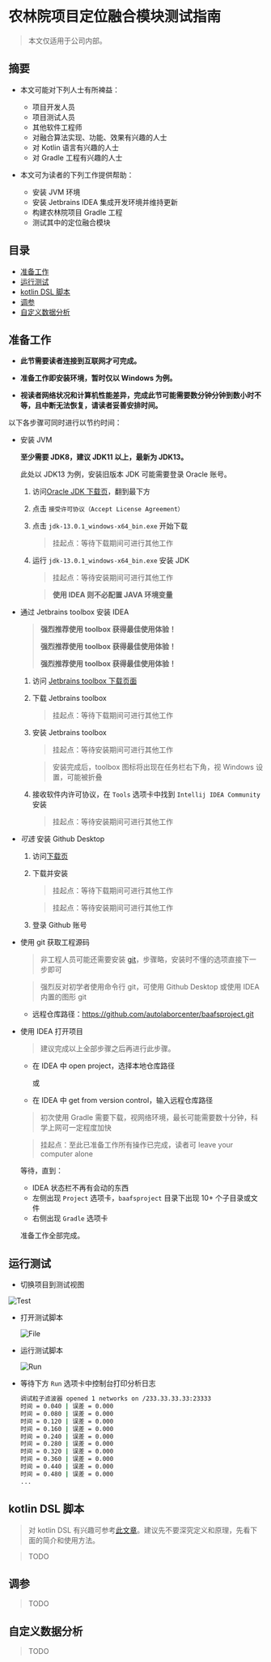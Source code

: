 # 农林院项目定位融合模块测试指南

> 本文仅适用于公司内部。

## 摘要

* 本文可能对下列人士有所裨益：
  * 项目开发人员
  * 项目测试人员
  * 其他软件工程师
  * 对融合算法实现、功能、效果有兴趣的人士
  * 对 Kotlin 语言有兴趣的人士
  * 对 Gradle 工程有兴趣的人士

* 本文可为读者的下列工作提供帮助：
  * 安装 JVM 环境
  * 安装 Jetbrains IDEA 集成开发环境并维持更新
  * 构建农林院项目 Gradle 工程
  * 测试其中的定位融合模块

## 目录

* [准备工作](#准备工作)
* [运行测试](#运行测试)
* [kotlin DSL 脚本](#kotlin-DSL-脚本)
* [调参](#调参)
* [自定义数据分析](#自定义数据分析)

## 准备工作

* **此节需要读者连接到互联网才可完成。**

* **准备工作即安装环境，暂时仅以 Windows 为例。**

* **视读者网络状况和计算机性能差异，完成此节可能需要数分钟分钟到数小时不等，且中断无法恢复，请读者妥善安排时间。**

以下各步骤可同时进行以节约时间：

* 安装 JVM

  **至少需要 JDK8，建议 JDK11 以上，最新为 JDK13。**

  此处以 JDK13 为例，安装旧版本 JDK 可能需要登录 Oracle 账号。

  1. 访问[Oracle JDK 下载页](https://www.oracle.com/technetwork/java/javase/downloads/jdk13-downloads-5672538.html)，翻到最下方

  2. 点击 `接受许可协议（Accept License Agreement）`

  3. 点击 `jdk-13.0.1_windows-x64_bin.exe` 开始下载

     > 挂起点：等待下载期间可进行其他工作

  4. 运行 `jdk-13.0.1_windows-x64_bin.exe` 安装 JDK

     > 挂起点：等待安装期间可进行其他工作

     > **使用 IDEA 则不必配置 JAVA 环境变量**

* 通过 Jetbrains toolbox 安装 IDEA

  > **强烈推荐使用 toolbox 获得最佳使用体验！**
  >
  > **强烈推荐使用 toolbox 获得最佳使用体验！**
  >
  > **强烈推荐使用 toolbox 获得最佳使用体验！**

  1. 访问 [Jetbrains toolbox 下载页面](https://www.jetbrains.com/toolbox-app/)

  2. 下载 Jetbrains toolbox

     > 挂起点：等待下载期间可进行其他工作

  3. 安装 Jetbrains toolbox

     > 挂起点：等待安装期间可进行其他工作

     > 安装完成后，toolbox 图标将出现在任务栏右下角，视 Windows 设置，可能被折叠

  4. 接收软件内许可协议，在 `Tools` 选项卡中找到 `Intellij IDEA Community` 安装

     > 挂起点：等待安装期间可进行其他工作

* *可选* 安装 Github Desktop

  1. 访问[下载页](https://desktop.github.com/)

  2. 下载并安装

     > 挂起点：等待下载期间可进行其他工作

     > 挂起点：等待安装期间可进行其他工作

  3. 登录 Github 账号

* 使用 git 获取工程源码

  > 非工程人员可能还需要安装 [git](https://git-scm.com/downloads)，步骤略，安装时不懂的选项直接下一步即可

  > 强烈反对初学者使用命令行 git，可使用 Github Desktop 或使用 IDEA 内置的图形 git

  * 远程仓库路径：https://github.com/autolaborcenter/baafsproject.git

* 使用 IDEA 打开项目

  > 建议完成以上全部步骤之后再进行此步骤。

  * 在 IDEA 中 open project，选择本地仓库路径

    或

  * 在 IDEA 中 get from version control，输入远程仓库路径

  > 初次使用 Gradle 需要下载，视网络环境，最长可能需要数十分钟，科学上网可一定程度加快

  > 挂起点：至此已准备工作所有操作已完成，读者可 leave your computer alone

  等待，直到：

  * IDEA 状态栏不再有会动的东西
  * 左侧出现 `Project` 选项卡，`baafsproject` 目录下出现 10+ 个子目录或文件
  * 右侧出现 `Gradle` 选项卡

  准备工作全部完成。

## 运行测试

* 切换项目到测试视图

![Test](1-1.png)

* 打开测试脚本

  ![File](1-2.png)

* 运行测试脚本

  ![Run](1-3.png)

* 等待下方 `Run` 选项卡中控制台打印分析日志

  ```bash
  调试粒子滤波器 opened 1 networks on /233.33.33.33:23333
  时间 = 0.040 | 误差 = 0.000
  时间 = 0.080 | 误差 = 0.000
  时间 = 0.120 | 误差 = 0.000
  时间 = 0.160 | 误差 = 0.000
  时间 = 0.240 | 误差 = 0.000
  时间 = 0.280 | 误差 = 0.000
  时间 = 0.320 | 误差 = 0.000
  时间 = 0.360 | 误差 = 0.000
  时间 = 0.440 | 误差 = 0.000
  时间 = 0.480 | 误差 = 0.000
  ...
  ```

## kotlin DSL 脚本

> 对 kotlin DSL 有兴趣可参考[此文章](https://www.jianshu.com/p/f5f0d38e3e44)。建议先不要深究定义和原理，先看下面的简介和使用方法。

> TODO

## 调参

> TODO

## 自定义数据分析

> TODO

